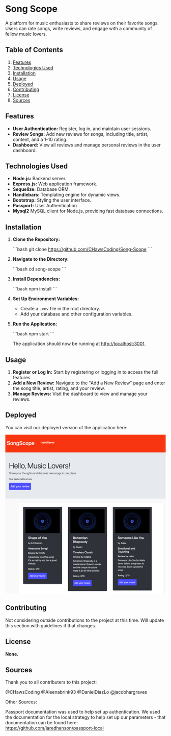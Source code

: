 # Song Scope

A platform for music enthusiasts to share reviews on their favorite songs. Users can rate songs, write reviews, and engage with a community of fellow music lovers.

## Table of Contents
1. [Features](#features)
2. [Technologies Used](#technologies-used)
3. [Installation](#installation)
4. [Usage](#usage)
5. [Deployed](#deployed)
6. [Contributing](#contributing)
7. [License](#license)
8. [Sources](#sources)


## Features

- **User Authentication:** Register, log in, and maintain user sessions.
- **Review Songs:** Add new reviews for songs, including title, artist, content, and a 1-10 rating.
- **Dashboard:** View all reviews and manage personal reviews in the user dashboard.

## Technologies Used

- **Node.js:** Backend server.
- **Express.js:** Web application framework.
- **Sequelize:** Database ORM.
- **Handlebars:** Templating engine for dynamic views.
- **Bootstrap:** Styling the user interface.
- **Passport:** User Authentication
- **Mysql2** MySQL client for Node.js, providing fast database connections.

## Installation

1. **Clone the Repository:**

   \```bash
   git clone https://github.com/CHawsCoding/Song-Scope
   \```

2. **Navigate to the Directory:**

   \```bash
   cd song-scope
   \```

3. **Install Dependencies:**

   \```bash
   npm install
   \```

4. **Set Up Environment Variables:**
   - Create a `.env` file in the root directory.
   - Add your database and other configuration variables.

5. **Run the Application:**

   \```bash
   npm start
   \```

   The application should now be running at [http://localhost:3001](http://localhost:3001).

## Usage

1. **Register or Log In:** Start by registering or logging in to access the full features.
2. **Add a New Review:** Navigate to the "Add a New Review" page and enter the song title, artist, rating, and your review.
3. **Manage Reviews:** Visit the dashboard to view and manage your reviews.

## Deployed

You can visit our deployed version of the application here:

![screenshot](./Public/assets/Screen%20Shot%202023-08-07%20at%205.28.01%20PM.png)

## Contributing

Not considering outside contributions to the project at this time. Will update this section with guidelines if that changes. 

## License

**None.**

## Sources

Thank you to all contributers to this project: 

@CHawsCoding
@Aleenabrink93
@DanielDiazLo
@jacobhargraves

Other Sources:

Passport documentation was used to help set up authentication. We used the documentation for the local strategy to help set up our parameters - that documentation can be found here: https://github.com/jaredhanson/passport-local


